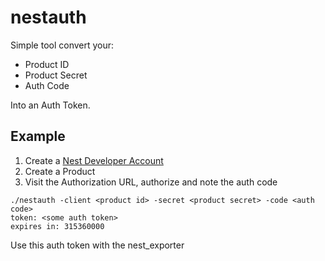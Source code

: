 # nestauth

Simple tool convert your:

- Product ID
- Product Secret
- Auth Code

Into an Auth Token.

## Example

1. Create a [Nest Developer Account](developers.nest.com)
2. Create a Product
3. Visit the Authorization URL, authorize and note the auth code

```
./nestauth -client <product id> -secret <product secret> -code <auth code>
token: <some auth token>
expires in: 315360000
```

Use this auth token with the nest_exporter
